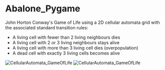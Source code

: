 # Abalone_Pygame
John Horton Conway's Game of Life using a 2D cellular automata grid with the associated standard transition rules:

- A living cell with fewer than 2 living neighbours dies
- A living cell with 2 or 3 living neighbours stays alive
- A living cell with more than 3 living cell dies (overpopulation)
- A dead cell with exactly 3 living cells becomes alive

![CellularAutomata_GameOfLife](results/01.png)
![CellularAutomata_GameOfLife](results/cells_stack.gif)
